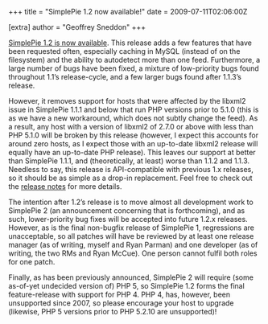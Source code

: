 +++
title = "SimplePie 1.2 now available!"
date = 2009-07-11T02:06:00Z

[extra]
author = "Geoffrey Sneddon"
+++

[SimplePie 1.2 is now available](/downloads/). This release adds a few features that have been requested often, especially caching in MySQL (instead of on the filesystem) and the ability to autodetect more than one feed. Furthermore, a large number of bugs have been fixed, a mixture of low-priority bugs found throughout 1.1’s release-cycle, and a few larger bugs found after 1.1.3’s release.

However, it removes support for hosts that were affected by the libxml2 issue in SimplePie 1.1.1 and below that run PHP versions prior to 5.1.0 (this is as we have a new workaround, which does not subtly change the feed). As a result, any host with a version of libxml2 of 2.7.0 or above with less than PHP 5.1.0 will be broken by this release (however, I expect this accounts for around zero hosts, as I expect those with an up-to-date libxml2 release will equally have an up-to-date PHP release). This leaves our support at better than SimplePie 1.1.1, and (theoretically, at least) worse than 1.1.2 and 1.1.3. Needless to say, this release is API-compatible with previous 1.x releases, so it should be as simple as a drop-in replacement. Feel free to check out the [release notes](/wiki/misc/release_notes/simplepie_1.2) for more details.

The intention after 1.2’s release is to move almost all development work to SimplePie 2 (an announcement concerning that is forthcoming), and as such, lower-priority bug fixes will be accepted into future 1.2.x releases. However, as is the final non-bugfix release of SimplePie 1, regressions are unacceptable, so all patches will have be reviewed by at least one release manager (as of writing, myself and Ryan Parman) and one developer (as of writing, the two RMs and Ryan McCue). One person cannot fulfil both roles for one patch.

Finally, as has been previously announced, SimplePie 2 will require (some as-of-yet undecided version of) PHP 5, so SimplePie 1.2 forms the final feature-release with support for PHP 4. PHP 4, has, however, been unsupported since 2007, so please encourage your host to upgrade (likewise, PHP 5 versions prior to PHP 5.2.10 are unsupported)!
